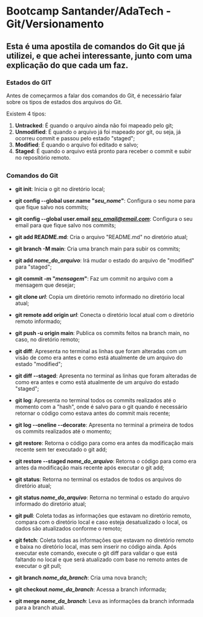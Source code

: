 # Bootcamp Santander/AdaTech - Git/Versionamento

## Esta é uma apostila de comandos do Git que já utilizei, e que achei interessante, junto com uma explicação do que cada um faz.

### Estados do GIT

Antes de começarmos a falar dos comandos do Git, é necessário falar sobre os tipos de estados dos arquivos do Git.

Existem 4 tipos:

1. **Untracked**: É quando o arquivo ainda não foi mapeado pelo git;
2. **Unmodified**: É quando o arquivo já foi mapeado por git, ou seja, já ocorreu commit e passou pelo estado "staged";
3. **Modified**: É quando o arquivo foi editado e salvo;
4. **Staged**: É quando o arquivo está pronto para receber o commit e subir no repositório remoto.

##

### Comandos do Git

* **git init**: Inicia o git no diretório local;

* **git config --global user.name "*seu_nome*"**: Configura o seu nome para que fique salvo nos commits;

* **git config --global user.email *seu_email@email.com***: Configura o seu email para que fique salvo nos commits;

* **git add README.md**: Cria o arquivo "README.md" no diretório atual;

* **git branch -M main**: Cria uma branch main para subir os commits;

* **git add *nome_do_arquivo***: Irá mudar o estado do arquivo de "modified" para "staged";

* **git commit -m "*mensagem*"**: Faz um commit no arquivo com a mensagem que desejar;

* **git clone *url***: Copia um diretório remoto informado no diretório local atual;

* **git remote add origin *url***: Conecta o diretório local atual com o diretório remoto informado;

* **git push -u origin main**: Publica os commits feitos na branch main, no caso, no diretório remoto;

* **git diff**: Apresenta no terminal as linhas que foram alteradas com um visão de como era antes e como está atualmente de um arquivo do estado "modified";

* **git diff --staged**: Apresenta no terminal as linhas que foram alteradas de como era antes e como está atualmente de um arquivo do estado "staged";

* **git log**: Apresenta no terminal todos os commits realizados até o momento com a "hash", onde é salvo para o git quando é necessário retornar o código como estava antes do commit mais recente;

* **git log --oneline --decorate**: Apresenta no terminal a primeira de todos os commits realizados até o momento;

* **git restore**: Retorna o código para como era antes da modificação mais recente sem ter executado o git add;

* **git restore --staged *nome_do_arquivo***: Retorna o código para como era antes da modificação mais recente após executar o git add;

* **git status**: Retorna no terminal os estados de todos os arquivos do diretório atual;

* **git status *nome_do_arquivo***: Retorna no terminal o estado do arquivo informado do diretório atual;

* **git pull**: Coleta todas as informações que estavam no diretório remoto, compara com o diretório local e caso esteja desatualizado o local, os dados são atualizados conforme o remoto;

* **git fetch**: Coleta todas as informações que estavam no diretório remoto e baixa no diretório local, mas sem inserir no código ainda. Após executar este comando, execute o git diff para validar o que está faltando no local e que será atualizado com base no remoto antes de executar o git pull;

* **git branch *nome_da_branch***: Cria uma nova branch;

* **git checkout *nome_da_branch***: Acessa a branch informada;

* **git merge *nome_da_branch***: Leva as informações da branch informada para a branch atual.